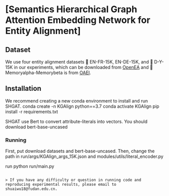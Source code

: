 # [Semantics Hierarchical Graph Attention Embedding Network for Entity Alignment]

## Dataset
We use four entity alignment datasets 	EN-FR-15K, EN-DE-15K, and 	D-Y-15K in our experiments, which can be downloaded from [OpenEA](https://github.com/nju-websoft/OpenEA) and 	Memoryalpha-Memorybeta is from [OAEI](http://oaei.ontologymatching.org/2021/knowledgegraph/index.html).


## Installation

We recommend creating a new conda environment to install and run SHGAT.
conda create -n KGAlign python==3.7
conda activate KGAlign
pip install  -r requirements.txt

SHGAT use Bert to convert attribute-literals into vectors. You should download bert-base-uncased

### Running

First, put download datasets and bert-base-uncased. Then, change the path in run/args/KGAlign_args_15K.json and modules/utils/literal_encoder.py

run python run/main.py
```

> If you have any difficulty or question in running code and reproducing experimental results, please email to shuaiwu18@fudan.edu.cn.

